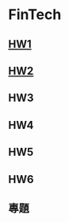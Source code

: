 # FinTech
## [HW1](https://github.com/lulu891013/FinTech/blob/a99986a253084bfc5d1b6e6cc268007e49a9ffe8/HW/hw1.md)
## [HW2](https://github.com/lulu891013/FinTech/blob/679306c2e2671c82f5f012570e0c1585d9e94c3e/HW/hw2.md)
## HW3
## HW4
## HW5
## HW6
## 專題
